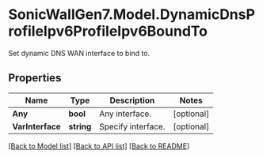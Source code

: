 # SonicWallGen7.Model.DynamicDnsProfileIpv6ProfileIpv6BoundTo
Set dynamic DNS WAN interface to bind to.

## Properties

Name | Type | Description | Notes
------------ | ------------- | ------------- | -------------
**Any** | **bool** | Any interface. | [optional] 
**VarInterface** | **string** | Specify interface. | [optional] 

[[Back to Model list]](../README.md#documentation-for-models) [[Back to API list]](../README.md#documentation-for-api-endpoints) [[Back to README]](../README.md)

